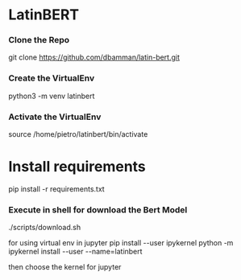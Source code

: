 # LatinBERT

### Clone the Repo
git clone https://github.com/dbamman/latin-bert.git

### Create the VirtualEnv
python3 -m venv latinbert

### Activate the VirtualEnv
source /home/pietro/latinbert/bin/activate
# Install requirements
pip install -r requirements.txt


### Execute in shell for download the Bert Model
./scripts/download.sh


for using virtual env in jupyter 
pip install --user ipykernel
python -m ipykernel install --user --name=latinbert

then choose the kernel for jupyter
